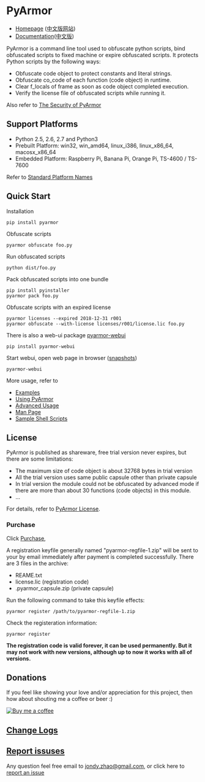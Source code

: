 # PyArmor

* [Homepage](https://pyarmor.dashingsoft.com) ([中文版网站](https://pyarmor.dashingsoft.com/index-zh.html))
* [Documentation](https://pyarmor.readthedocs.io/en/latest/)([中文版](https://pyarmor.readthedocs.io/zh/latest/))

PyArmor is a command line tool used to obfuscate python scripts, bind
obfuscated scripts to fixed machine or expire obfuscated scripts. It
protects Python scripts by the following ways:

* Obfuscate code object to protect constants and literal strings.
* Obfuscate co_code of each function (code object) in runtime.
* Clear f_locals of frame as soon as code object completed execution.
* Verify the license file of obfuscated scripts while running it.

Also refer to [The Security of PyArmor](https://pyarmor.readthedocs.io/en/latest/security.html)

## Support Platforms

- Python 2.5, 2.6, 2.7 and Python3
- Prebuilt Platform: win32, win_amd64, linux_i386, linux_x86_64, macosx_x86_64
- Embedded Platform: Raspberry Pi, Banana Pi, Orange Pi, TS-4600 / TS-7600

Refer to [Standard Platform Names](https://pyarmor.readthedocs.io/en/latest/platforms.html#standard-platform-names)

## Quick Start

Installation

    pip install pyarmor

Obfuscate scripts

    pyarmor obfuscate foo.py

Run obfuscated scripts

    python dist/foo.py

Pack obfuscated scripts into one bundle

    pip install pyinstaller
    pyarmor pack foo.py

Obfuscate scripts with an expired license

    pyarmor licenses --expired 2018-12-31 r001
    pyarmor obfuscate --with-license licenses/r001/license.lic foo.py

There is also a web-ui package [pyarmor-webui](https://github.com/dashingsoft/pyarmor-webui)

    pip install pyarmor-webui

Start webui, open web page in browser ([snapshots](https://github.com/dashingsoft/pyarmor-webui/tree/master/snapshots))

    pyarmor-webui

More usage, refer to

* [Examples](https://pyarmor.readthedocs.io/en/latest/examples.html)
* [Using PyArmor](https://pyarmor.readthedocs.io/en/latest/usage.html)
* [Advanced Usage](https://pyarmor.readthedocs.io/en/latest/advanced.html)
* [Man Page](https://pyarmor.readthedocs.io/en/latest/man.html)
* [Sample Shell Scripts](src/examples/README.md)

## License

PyArmor is published as shareware, free trial version never expires, but there are
some limitations:

* The maximum size of code object is about 32768 bytes in trial version
* All the trial version uses same public capsule other than private capsule
* In trial version the module could not be obfuscated by advanced mode
  if there are more than about 30 functions (code objects) in this module.
* ...

For details, refer to [PyArmor License](https://pyarmor.readthedocs.io/en/latest/license.html).

### Purchase

Click [Purchase](https://order.shareit.com/cart/add?vendorid=200089125&PRODUCT[300871197]=1),

A registration keyfile generally named "pyarmor-regfile-1.zip" will be sent to
your by email immediately after payment is completed successfully. There are 3
files in the archive:

* REAME.txt
* license.lic (registration code)
* .pyarmor_capsule.zip (private capsule)

Run the following command to take this keyfile effects:

    pyarmor register /path/to/pyarmor-regfile-1.zip

Check the registeration information:

    pyarmor register

**The registration code is valid forever, it can be used permanently. But it may
not work with new versions, although up to now it works with all of versions.**

## Donations

If you feel like showing your love and/or appreciation for this project, then
how about shouting me a coffee or beer :)

[![Buy me a coffee](https://img.buymeacoffee.com/api/?name=Jondy&size=60&bg-image=bmc)](https://www.buymeacoffee.com/jondy)

## [Change Logs](docs/change-logs.rst)

## [Report issuses](https://github.com/dashingsoft/pyarmor/issues)

Any question feel free email to <jondy.zhao@gmail.com>, or click here
to [report an issue](https://github.com/dashingsoft/pyarmor/issues)
